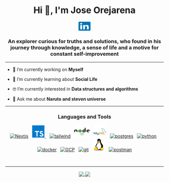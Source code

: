 <h1 align="center">Hi 👋, I'm Jose Orejarena</h1>
<p align="center">
<a href="https://www.linkedin.com/in/jose-miguel-orejarena-correa-5b5b6a23a/" target="blank"><img align="center" src="https://github.com/devicons/devicon/raw/master/icons/linkedin/linkedin-original.svg" alt="jose miguel orejarena correa" height="30" width="40" /></a>
</p>
<h3 align="center">An explorer curious for truths and solutions, who found in his journey through knowledge, a sense of life and a motive for constant self-improvement</h3>
<hr/>


- 🔭 I’m currently working on **Myself**

- 🌱 I’m currently learning about **Social Life**

- 🤓 I’m currently interested in **Data structures and algorithms**

- 💬 Ask me about **Naruto and steven universe**

<hr>
<h3 align="center">Languages and Tools</h3>
<p align="center " >
  <a href="https://nextjs.org/" target="_blank"><img src="https://static-00.iconduck.com/assets.00/next-js-icon-2048x2048-5dqjgeku.png" alt="Nextjs" width="40" height="40"/></a>&nbsp;&nbsp;
  <a href="https://www.typescriptlang.org/" target="_blank"><img src="https://raw.githubusercontent.com/devicons/devicon/master/icons/typescript/typescript-original.svg" alt="typescript" width="40" height="40"/> </a>&nbsp;&nbsp;
  <a href="https://tailwindcss.com/" target="_blank"><img src="https://static-00.iconduck.com/assets.00/tailwind-css-icon-2048x1229-u8dzt4uh.png" alt="tailwind" width="50" height="40"/></a>&nbsp;&nbsp;
  <a href="https://nodejs.org" target="_blank"><img src="https://raw.githubusercontent.com/devicons/devicon/master/icons/nodejs/nodejs-original-wordmark.svg" alt="nodejs" width="50" height="40"/></a>&nbsp;&nbsp;
  <a href="https://www.mysql.com/" target="_blank"><img src="https://raw.githubusercontent.com/devicons/devicon/master/icons/mysql/mysql-original-wordmark.svg" alt="mysql" width="40" height="40"/></a>&nbsp;&nbsp;
  <a href="https://www.postgresql.org/" target="_blank"><img src="https://user-images.githubusercontent.com/24623425/36042969-f87531d4-0d8a-11e8-9dee-e87ab8c6a9e3.png" alt="postgres" width="40" height="40"/></a>&nbsp;&nbsp;
  <a href="https://docs.python.org/3/" target="_blank"><img src="https://upload.wikimedia.org/wikipedia/commons/thumb/c/c3/Python-logo-notext.svg/1200px-Python-logo-notext.svg.png" alt="python" width="40" height="40"/></a>&nbsp;&nbsp;
  <a href="https://www.docker.com/" target="_blank"><img src="https://static-00.iconduck.com/assets.00/docker-icon-512x438-ga1hb37h.png" alt="docker" width="40" height="40"/></a>&nbsp;&nbsp;
  <a href="https://cloud.google.com/?hl=es_419" target="_blank"><img src="https://lirp.cdn-website.com/aa0ef369/dms3rep/multi/opt/google-cloud-icon-400w.png" alt="GCP" width="40" height="40"/></a>&nbsp;&nbsp;
  <a href="https://git-scm.com/" target="_blank"><img src="https://www.vectorlogo.zone/logos/git-scm/git-scm-icon.svg" alt="git" width="40" height="40"/></a>&nbsp;&nbsp;
  <a href="https://www.linux.org/" target="_blank"><img src="https://raw.githubusercontent.com/devicons/devicon/master/icons/linux/linux-original.svg" alt="linux" width="40" height="40"/></a>&nbsp;&nbsp;
  <a href="https://postman.com" target="_blank"><img src="https://www.vectorlogo.zone/logos/getpostman/getpostman-icon.svg" alt="postman" width="40" height="40"/></a></p>&nbsp;&nbsp;
<hr/>


<div align="center">
<a href="https://github.com/jmoc3">
  <img align="center" height="160px" src="https://github-readme-stats.vercel.app/api/top-langs/?username=jmoc3&hide_progress=true&theme=radical"/>
</a>  

<a href="https://github.com/jmoc3">
  <img align="center" height="160px" src="https://github-readme-stats.vercel.app/api?username=jmoc3&show_icons=true&theme=radical"/>
</a>

</div>
